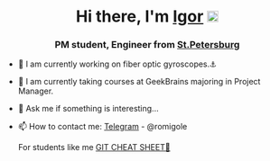 <h1 align="center">Hi there, I'm <a href="https://github.com/IgorRoma" target="_blank">Igor</a> 
<img src="https://github.com/blackcater/blackcater/raw/main/images/Hi.gif" height="20"/></h1>
<h3 align="center">PM student, Engineer from <a href="https://en.wikipedia.org/wiki/Saint_Petersburg" target="_blank">St.Petersburg</a></h3>

- 🔭 I am currently working on fiber optic gyroscopes.⚓
- 🌱 I am currently taking courses at GeekBrains majoring in Project Manager.
- 💬 Ask me if something is interesting...

- 📫 How to contact me: [Telegram](https://telegram.org/) - @romigole

     For students like me [GIT CHEAT SHEET👾](https://education.github.com/git-cheat-sheet-education.pdf?source=post_page---------------------------)
